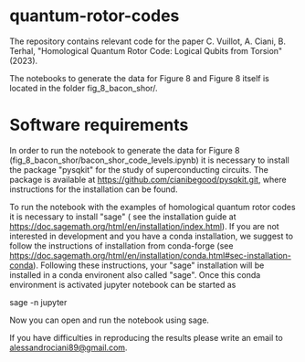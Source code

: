 # quantum-rotor-codes

The repository contains relevant code for the paper C. Vuillot, A. Ciani, B. Terhal, "Homological Quantum Rotor Code: Logical Qubits from Torsion" (2023).

The notebooks to generate the data for Figure 8 and Figure 8 itself is located in the folder fig_8_bacon_shor/.  

# Software requirements

In order to run the notebook to generate the data for Figure 8 (fig_8_bacon_shor/bacon_shor_code_levels.ipynb)
it is necessary to install the package "pysqkit" for the study of superconducting circuits. 
The package is available at https://github.com/cianibegood/pysqkit.git, where instructions for the installation
can be found.

To run the notebook with the examples of homological quantum rotor codes it is necessary to install "sage" (
see the installation guide at https://doc.sagemath.org/html/en/installation/index.html). If you are not interested
in development and you have a conda installation, we suggest to follow the instructions of installation from 
conda-forge (see https://doc.sagemath.org/html/en/installation/conda.html#sec-installation-conda). Following 
these instructions, your "sage" installation will be installed in a conda environent also called "sage". 
Once this conda environment is activated jupyter notebook can be started as

sage -n jupyter 

Now you can open and run the notebook using sage.


If you have difficulties in reproducing the results please write an email to alessandrociani89@gmail.com.





